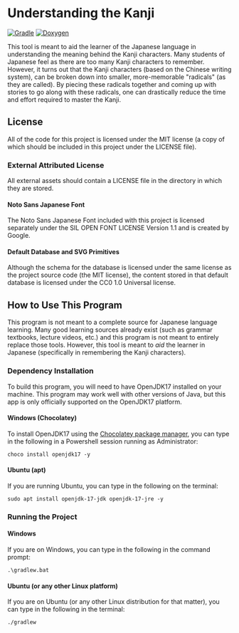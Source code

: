 # Understanding the Kanji

[![Gradle](https://github.com/samuelcmace/understanding-the-kanji/actions/workflows/gradle.yml/badge.svg)](https://github.com/samuelcmace/understanding-the-kanji/actions/workflows/gradle.yml)
[![Doxygen](https://github.com/samuelcmace/understanding-the-kanji/actions/workflows/doxygen.yml/badge.svg?branch=main)](https://github.com/samuelcmace/understanding-the-kanji/actions/workflows/doxygen.yml)

This tool is meant to aid the learner of the Japanese language in understanding the meaning behind the Kanji characters. Many students of Japanese feel as there are too many Kanji characters to remember. However, it turns out that the Kanji characters (based on the Chinese writing system), can be broken down into smaller, more-memorable "radicals" (as they are called). By piecing these radicals together and coming up with stories to go along with these radicals, one can drastically reduce the time and effort required to master the Kanji.

## License
All of the code for this project is licensed under the MIT license (a copy of which should be included in this project under the LICENSE file).

### External Attributed License
All external assets should contain a LICENSE file in the directory in which they are stored.

#### Noto Sans Japanese Font
The Noto Sans Japanese Font included with this project is licensed separately under the SIL OPEN FONT LICENSE Version 1.1 and is created by Google.

#### Default Database and SVG Primitives
Although the schema for the database is licensed under the same license as the project source code (the MIT license), the content stored in that default database is licensed under the CC0 1.0 Universal license.

## How to Use This Program
This program is not meant to a complete source for Japanese language learning. Many good learning sources already exist (such as grammar textbooks, lecture videos, etc.) and this program is not meant to entirely replace those tools. However, this tool is meant to _aid_ the learner in Japanese (specifically in remembering the Kanji characters).

### Dependency Installation
To build this program, you will need to have OpenJDK17 installed on your machine. This program may work well with other versions of Java, but this app is only officially supported on the OpenJDK17 platform.

#### Windows (Chocolatey)
To install OpenJDK17 using the [Chocolatey package manager](https://chocolatey.org/), you can type in the following in a Powershell session running as Administrator:
```
choco install openjdk17 -y
```

#### Ubuntu (apt)
If you are running Ubuntu, you can type in the following on the terminal:
```
sudo apt install openjdk-17-jdk openjdk-17-jre -y
```

### Running the Project

#### Windows
If you are on Windows, you can type in the following in the command prompt:
```
.\gradlew.bat
```

#### Ubuntu (or any other Linux platform)
If you are on Ubuntu (or any other Linux distribution for that matter), you can type in the following in the terminal:
```
./gradlew
```